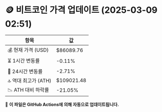 # 🪙 비트코인 가격 업데이트 (2025-03-09 02:51)

| 항목                | 값 |
|--------------------|----------------|
| 💰 현재 가격 (USD) | $86089.76 |
| ⏳ 1시간 변동률    | -0.11% |
| 📆 24시간 변동률   | -2.71% |
| 🔝 역대 최고가 (ATH) | $109021.48 |
| 📉 ATH 대비 하락률 | -21.05% |

🔄 **이 파일은 GitHub Actions에 의해 자동으로 업데이트됩니다.**
